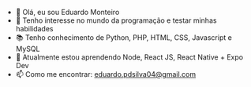 - 👋 Olá, eu sou Eduardo Monteiro
- 👀 Tenho interesse no mundo da programação e testar minhas habilidades 
- 📚 Tenho conhecimento de Python, PHP, HTML, CSS, Javascript e MySQL
- 🌱 Atualmente estou aprendendo Node, React JS, React Native + Expo Dev
- 📫 Como me encontrar: eduardo.pdsilva04@gmail.com
